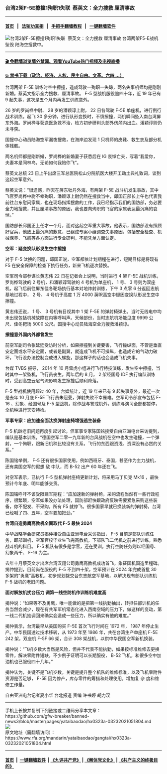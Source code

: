 ### 台湾2架F-5E擦撞1殉职1失联  蔡英文：全力搜救 厘清事故
------------------------

#### [首页](https://github.com/gfw-breaker/banned-news3/blob/master/README.md) &nbsp;&nbsp;|&nbsp;&nbsp; [法轮功真相](https://github.com/begood0513/basic/blob/master/README.md)  &nbsp;&nbsp;|&nbsp;&nbsp; [手把手翻墙教程](https://github.com/gfw-breaker/guides/wiki)  &nbsp;&nbsp;|&nbsp;&nbsp; [一键翻墙软件](https://github.com/gfw-breaker/nogfw/blob/master/README.md)  



<div id="headerimg">
 <img alt="台湾2架F-5E擦撞1殉职1失联  蔡英文：全力搜救 厘清事故" src="https://www.rfa.org/mandarin/yataibaodao/gangtai/hx0323a-03232021051804.html/@@images/b474d010-b5dd-47fc-aeda-687af39b845c.jpeg" title="台湾2架F-5E擦撞1殉职1失联  蔡英文：全力搜救 厘清事故"/>
 <span class="lead_image_caption">
  台湾两架F5-E战机坠毁 陆海空搜救中。
 </span>
 <!-- zoomattribute -->
</div>

<hr/>


#### [ 🎬  免翻墙浏览墙外禁闻、观看YouTube热门视频及电视直播](https://github.com/gfw-breaker/HelloWorld)

#### [ 💥  禁书下载（政治、经济、人权、民主自由、文革、六四 ...）](https://github.com/gfw-breaker/books/blob/master/README.md)

<div id="storytext">
 <p class="p2">
  台湾两架
  <span class="s1">
   F-5E
  </span>
  训练时空中擦撞，造成驾驶一殉职一失踪，两名失事机师均是刚刚新婚。蔡英文指示全力搜救、厘清事故。
  <span class="s1">
   F-5
  </span>
  型战机服役逾四十年，近
  <span class="s1">
   19
  </span>
  年已有
  <span class="s1">
   9
  </span>
  起失事，这次是五个月内再发生训练意外。
 </p>
 <p class="p2">
  <span class="s1">
   26
  </span>
  岁的罗尚桦中尉、
  <span class="s1">
   28
  </span>
  岁的潘颖谆上尉，
  <span class="s1">
   22
  </span>
  日各驾驶
  <span class="s1">
   F-5E
  </span>
  单座机，进行例行战术训练。起飞
  <span class="s1">
   30
  </span>
  多分钟，进行队形变换时，不慎擦撞，两机瞬间坠入南台湾屏东外海。罗尚桦寻获送医急救不治，检方初步研判头部外伤颅内出血。潘颖谆则仍未寻获。
 </p>
 <p class="p2">
  国搜中心动员陆海空军漏夜搜救，在海岸边发现
  <span class="s1">
   1
  </span>
  只机师的皮鞋、救生衣及部分机体残骸。
 </p>
 <p class="p2">
  两名机师都是刚新婚，罗尚桦的新婚妻子获悉后在
  <span class="s1">
   IG
  </span>
  哀悼亡夫，写着“我爱你，夫妻本是同林鸟，无论如何我陪你飞”。
 </p>
 <p class="p2">
  蔡英文总统
  <span class="s1">
   23
  </span>
  日上午出席三军总医院松山分院航医大楼开工动土典礼致词，谈到这起空军意外。
 </p>
 <p class="p2">
  蔡英文说：“很遗憾，昨天在屏东牡丹外海，有两架
  <span class="s1">
   F-5E
  </span>
  战斗机发生事故，其中飞官罗尚桦中尉不幸殉职，潘颖谆上尉仍然在搜救当中，邱国正部长上午也代表我前往台东慰问家属，也在现场指挥搜救的工作，我已经指示我们的国防部，务必要全力地搜救，并且厘清事故的原因，我也要向殉职的飞官的家属表达最沉痛的哀悼。”
 </p>
 <p class="p2">
  国防部长邱国正上任才一个月，面对这起空军重大事故，他表示，国防部没有照顾好官兵，他致上最沉痛的歉意，已组成专案小组调查失事原因，包括安全检查、机械保养、飞航等各方面进行专业研判，不能凭单方面认定。
 </p>
 <p class="p2">
  <strong>
   空军：疑变换队形发生空中擦撞
   <span class="s1">
   </span>
  </strong>
 </p>
 <p class="p2">
  对于
  <span class="s1">
   F-5
  </span>
  汰换的问题，邱国正说，空军都依计划期程在进行，短期目标是将现有
  <span class="s1">
   F5
  </span>
  在安全保障的检查下执行任务，新来飞机逐次替换。
 </p>
 <p class="p2">
  空军司令部参谋长黄志伟
  <span class="s1">
   22
  </span>
  日在记者会上说明，当时进行
  <span class="s1">
   4
  </span>
  架
  <span class="s1">
   F-5E
  </span>
  战机训练，罗尚桦驾驶的
  <span class="s1">
   2
  </span>
  号机，和潘颖谆驾驶的
  <span class="s1">
   4
  </span>
  号机为单座机，
  <span class="s1">
   1
  </span>
  号、
  <span class="s1">
   3
  </span>
  号则为双座机，起飞后前往屏东佳冬靶场执行基本对地炸射训练，下午
  <span class="s1">
   3
  </span>
  点零
  <span class="s1">
   6
  </span>
  分返回志航基地过程中，
  <span class="s1">
   2
  </span>
  号、
  <span class="s1">
   4
  </span>
  号机于高度
  <span class="s1">
   1
  </span>
  万
  <span class="s1">
   4000
  </span>
  英呎高空中疑因变换队形发生空中擦撞。
 </p>
 <p class="p2">
  黄志伟还说，
  <span class="s1">
   1
  </span>
  号、
  <span class="s1">
   3
  </span>
  号机有目视其中
  <span class="s1">
   1
  </span>
  架
  <span class="s1">
   F-5E
  </span>
  的弹射椅弹出，当时无线电中均未出现包括机械故障在内等呼叫声。天候部份，当时志航机场能见度
  <span class="s1">
   9999
  </span>
  公尺、佳冬靶场
  <span class="s1">
   5000
  </span>
  公尺。国搜中心动员陆海空全力搜救潘颖谆。
 </p>
 <p class="p2">
  <strong>
   擦撞意外国内外都曾发生
  </strong>
 </p>
 <p class="p2">
  前空军副司令张延廷受访时分析，如果擦撞到关键要害，飞行操纵面，不管是垂直安定面或水平安定面，或者是副翼，就造成飞机不可操纵，也造成它的气动力破坏，飞行没办法控制变成进入螺旋，那这样子的话也会造成飞机失事。
 </p>
 <p class="p2">
  台媒
  <span class="s1">
   TVBS
  </span>
  报导，
  <span class="s1">
   2014
  </span>
  年
  <span class="s1">
   10
  </span>
  月雷虎小组进行飞行特技演练，发生空中擦撞，当时其中一架坠机，飞行员丧生。两年后的
  <span class="s1">
   8
  </span>
  月，
  <span class="s1">
   2
  </span>
  架经国号
  <span class="s1">
   IDF
  </span>
  执行编队训练时，受到高空云层气流影响发生擦撞后顺利降落。
 </p>
 <p class="p2">
  <span class="s1">
   F-5
  </span>
  型战机使用超过
  <span class="s1">
   40
  </span>
  年，台媒统计，近
  <span class="s1">
   19
  </span>
  年来已有
  <span class="s1">
   9
  </span>
  起失事意外，最近一次是去年
  <span class="s1">
   10
  </span>
  月底
  <span class="s1">
   F-5E
  </span>
  飞行员朱冠甍，弹射失败不幸罹难。空军司令部宣布包括
  <span class="s1">
   F-16
  </span>
  、幻象、经国号及
  <span class="s1">
   F-5
  </span>
  型战机，除作战与警戒机外，训练与演习全部都暂停，全机种进行天安特检。
 </p>
 <p class="p2">
  <strong>
   军事专家：应加速全面汰换弹射座椅增强逃生装备
  </strong>
 </p>
 <p class="p2">
  <span class="s1">
   F-5
  </span>
  机龄老旧问题再度引起讨论，但军事专家陈国铭接受自由亚洲电台采访提到，编队是基本训练，“德国空军二零一九年新的台风战机在空中也发生碰撞，一个弹射，一个殉职，跟新旧机种比较没有关系，飞行的东西跟资浅、资深没有必然的关系。”
 </p>
 <p class="p2">
  陈国铭举例，
  <span class="s1">
   F-5
  </span>
  还有很多国家使用，例如西班牙、泰国，甚至作为主力战机，还有美国空军的假想
  <span class="s2">
   敌
  </span>
  中队，而
  <span class="s1">
   B-52
  </span>
  出产
  <span class="s1">
   60
  </span>
  年还在飞。
 </p>
 <p class="p2">
  对空军表示，已执行
  <span class="s1">
   F-5
  </span>
  型机弹射座椅更新计划，将采用马丁贝克
  <span class="s1">
   Mk16
  </span>
  ，最快预计今年底、明年能够交货。
 </p>
 <p class="p2">
  陈国铭呼吁不该受限建军期程：“应加速新的弹射椅，采购流程当然有一些行政程序，很繁琐，空军如果没办法处理，国防部赶快跟政府反映需要紧急采购这些装备，你不配发、不采购，所有
  <span class="s1">
   F5
  </span>
  就停飞。很多国家早就已换装新的弹射椅，台湾已经喊了四、五年，空军要加把劲。”
 </p>
 <p class="p2">
  <strong>
   台湾自造勇鹰高教机全面取代
   <span class="s1">
    F-5
   </span>
   最快
   <span class="s1">
    2024
   </span>
  </strong>
 </p>
 <p class="p2">
  中华战略学会研究员揭仲接受自由亚洲电台采访指出，
  <span class="s1">
   F-5
  </span>
  目前是部队训练任务，即部训机，空军官校毕业生飞完高教机，下部队飞二代机之前进行训练，熟悉战斗机的科目。
  <span class="s1">
   F-5
  </span>
  机队有很多是学官，还在受训。执行空防任务则以经国号、幻象两千、
  <span class="s1">
   F-16
  </span>
  为主。
 </p>
 <p class="p2">
  去年十月蔡英文才出席台湾汉翔公司勇鹰高教机成功首飞，象征国机国造里程碑。揭仲提到，目前尚在服役的
  <span class="s1">
   F-5
  </span>
  不到四十架，空军预计在
  <span class="s1">
   2024
  </span>
  年完成首批
  <span class="s1">
   30
  </span>
  多架的“勇鹰”高教机，初步规划拨交台东志航空军基地，以解决现有部队训练机
  <span class="s1">
   F-5
  </span>
  战机的老旧问题。
 </p>
 <p class="p2">
  <strong>
   面对解放机扰台压力
   <span class="s1">
   </span>
   调第一线空防机作训练机难度高
  </strong>
 </p>
 <p class="p2">
  揭仲说：“如果等不及勇鹰，唯一能做的是把第一线执勤抽出，转担任部训机的任务当然会减少，现在有共军军机常态化进入西南空域的压力下，做这样的变动，第一线二代机抽调回来确实会造成一些压力，所以确实有他的难度。”
 </p>
 <p class="p2">
  揭仲表示，台湾最早从美国购买
  <span class="s1">
   F-5E
  </span>
  首次飞行时间在
  <span class="s1">
   1972
  </span>
  年，
  <span class="s1">
   1987
  </span>
  年停止生产。中华民国透过技术移转，从
  <span class="s1">
   1973
  </span>
  年至
  <span class="s1">
   1986
  </span>
  年，共在台湾生产单座机
  <span class="s1">
   F-5E 242
  </span>
  架，双座机
  <span class="s1">
   F-5F 66
  </span>
  架，合计
  <span class="s1">
   308
  </span>
  架战机，以供中华民国空军新机换装。
 </p>
 <p class="p2">
  揭仲说：“飞机岁数大当然是风险，但并不代表不能执勤，如果按标准维修去更换零件，解决零附件短缺，不少例子证明可以长期服役，
  <span class="s1">
   B-52
  </span>
  飞机，和很多空中加油机也已服役四十几年。”
 </p>
 <p class="p2">
  揭仲认为，关键不是飞机岁数，关键是提升整个机队的维修标准，以及飞机零附件资源是否足够，
  <span class="s1">
   F-5E
  </span>
  因为停产，库存零件的筹措和处理使用，增加复
  <span class="s2">
   杂
  </span>
  度和维修工作量。
 </p>
 <p class="p1">
 </p>
 <p class="p2">
  自由亚洲电台记者夏小华
  <span class="s1">
  </span>
  台北报道
  <span class="s1">
  </span>
  责编
  <span class="s1">
  </span>
  许书婷
  <span class="s1">
  </span>
  胡力汉
 </p>
 <p class="p1">
 </p>
 <p class="p1">
 </p>
 <p class="p1">
 </p>
</div>

<hr/>
手机上长按并复制下列链接或二维码分享本文章：<br/>
https://github.com/gfw-breaker/banned-news3/blob/master/pages/yataibaodao/hx0323a-03232021051804.md <br/>
<a href='https://github.com/gfw-breaker/banned-news3/blob/master/pages/yataibaodao/hx0323a-03232021051804.md'><img src='https://github.com/gfw-breaker/banned-news3/blob/master/pages/yataibaodao/hx0323a-03232021051804.md.png'/></a> <br/>
原文地址（需翻墙访问）：https://www.rfa.org/mandarin/yataibaodao/gangtai/hx0323a-03232021051804.html


------------------------
#### [首页](https://github.com/gfw-breaker/banned-news3/blob/master/README.md) &nbsp;|&nbsp; [一键翻墙软件](https://github.com/gfw-breaker/nogfw/blob/master/README.md) &nbsp;| [《九评共产党》](https://github.com/gfw-breaker/9ping.md/blob/master/README.md#九评之一评共产党是什么) | [《解体党文化》](https://github.com/gfw-breaker/jtdwh.md/blob/master/README.md) | [《共产主义的终极目的》](https://github.com/gfw-breaker/gczydzjmd.md/blob/master/README.md)


<img src='http://gfw-breaker.win/banned-news3/pages/yataibaodao/hx0323a-03232021051804.md' width='0px' height='0px'/>